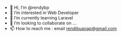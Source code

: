 - 👋 Hi, I’m @rendybp
- 👀 I’m interested in Web Developer
- 🌱 I’m currently learning Laravel
- 💞️ I’m looking to collaborate on ...
- 📫 How to reach me : email rendibuanap@gmail.com

<!---
rendybp/rendybp is a ✨ special ✨ repository because its `README.md` (this file) appears on your GitHub profile.
You can click the Preview link to take a look at your changes.
--->
